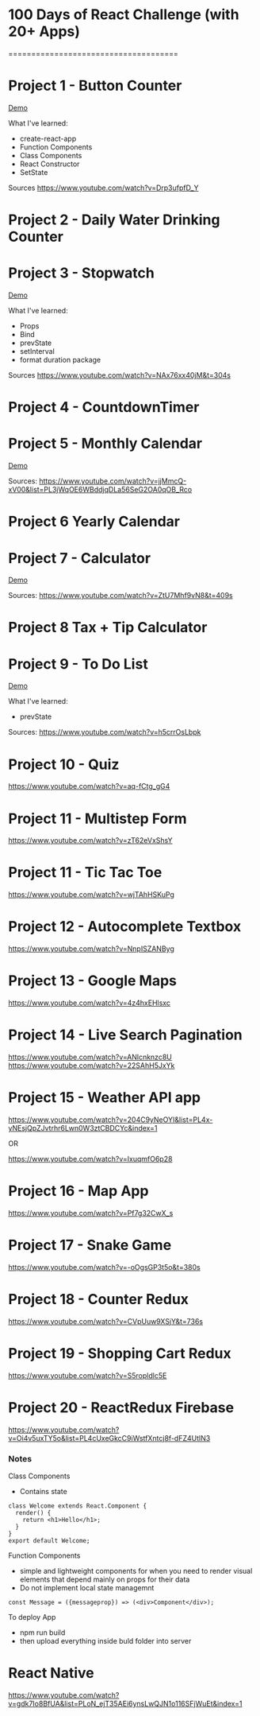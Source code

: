 # 100 Days of React Challenge (with 20+ Apps)
=====================================

Project 1 - Button Counter
==========================

[Demo](https://t2f9h.codesandbox.io/)

What I've learned:
- create-react-app
- Function Components
- Class Components
- React Constructor
- SetState

Sources
https://www.youtube.com/watch?v=Drp3ufpfD_Y

Project 2 - Daily Water Drinking Counter
==========================


Project 3 - Stopwatch
==========================

[Demo](https://6fr6p.codesandbox.io/)

What I've learned:
- Props
- Bind
- prevState
- setInterval
- format duration package

Sources
https://www.youtube.com/watch?v=NAx76xx40jM&t=304s


Project 4 - CountdownTimer
==========================


Project 5 - Monthly Calendar
==========================

[Demo](https://193rm.codesandbox.io/)

Sources:
https://www.youtube.com/watch?v=jjMmcQ-xV00&list=PL3jWqOE6WBddjqDLa56SeG2OA0qOB_Rco


Project 6 Yearly Calendar
==========================


Project 7 - Calculator
==========================

[Demo](https://mzztr.csb.app/)

Sources:
https://www.youtube.com/watch?v=ZtU7Mhf9vN8&t=409s


Project 8 Tax + Tip Calculator
==========================


Project 9  - To Do List
==========================

[Demo](https://ri74q.csb.app/)

What I've learned:
- prevState

Sources: 
https://www.youtube.com/watch?v=h5crrOsLbpk


Project 10 - Quiz
=====================

https://www.youtube.com/watch?v=aq-fCtg_gG4


Project 11 - Multistep Form
==========================

https://www.youtube.com/watch?v=zT62eVxShsY


Project 11 - Tic Tac Toe
==========================

https://www.youtube.com/watch?v=wjTAhHSKuPg


Project 12 - Autocomplete Textbox
==========================

https://www.youtube.com/watch?v=NnpISZANByg

Project 13 - Google Maps
==========================

https://www.youtube.com/watch?v=4z4hxEHlsxc


Project 14 - Live Search Pagination
==========================

https://www.youtube.com/watch?v=ANlcnknzc8U
https://www.youtube.com/watch?v=22SAhH5JxYk


Project 15 - Weather API app
==========================

https://www.youtube.com/watch?v=204C9yNeOYI&list=PL4x-yNEsjQpZJvtrhr6Lwn0W3ztCBDCYc&index=1

OR

https://www.youtube.com/watch?v=IxuqmfO6p28


Project 16 - Map App
==========================

https://www.youtube.com/watch?v=Pf7g32CwX_s


Project 17 - Snake Game
==========================

https://www.youtube.com/watch?v=-oOgsGP3t5o&t=380s

Project 18 - Counter Redux
==========================

https://www.youtube.com/watch?v=CVpUuw9XSjY&t=736s


Project 19 - Shopping Cart Redux
==========================

https://www.youtube.com/watch?v=S5ropldlc5E


Project 20 - ReactRedux Firebase
==========================

https://www.youtube.com/watch?v=Oi4v5uxTY5o&list=PL4cUxeGkcC9iWstfXntcj8f-dFZ4UtlN3



### Notes

Class Components
- Contains state

```
class Welcome extends React.Component {
  render() {
    return <h1>Hello</h1>;
  }
}
export default Welcome;
```

Function Components
- simple and lightweight components for when you need to render visual elements that depend mainly on props for their data
- Do not implement local state managemnt

```
const Message = ({messageprop}) => (<div>Component</div>);
```

To deploy App

- npm run build
- then upload everything inside buld folder into server


React Native
============

https://www.youtube.com/watch?v=gdk7Io8BfUA&list=PLoN_ejT35AEi6ynsLwQJN1o116SFjWuEt&index=1
